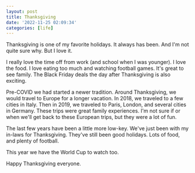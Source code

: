 ```yaml
---
layout: post
title: Thanksgiving
date: '2022-11-25 02:09:34'
categories: [life]
---
```


Thanksgiving is one of my favorite holidays. It always has been. And I'm not quite sure why. But I love it.

I really love the time off from work (and school when I was younger). I love the food. I love eating too much and watching football games. It's great to see family. The Black Friday deals the day after Thanksgiving is also exciting.

Pre-COVID we had started a newer tradition. Around Thanksgiving, we would travel to Europe for a longer vacation. In 2018, we traveled to a few cities in Italy. Then in 2019, we traveled to Paris, London, and several cities in Germany. These trips were great family experiences. I'm not sure if or when we'll get back to these European trips, but they were a lot of fun.

The last few years have been a little more low-key. We've just been with my in-laws for Thanksgiving. They've still been good holidays. Lots of food, and plenty of football.

This year we have the World Cup to watch too.

Happy Thanksgiving everyone.

